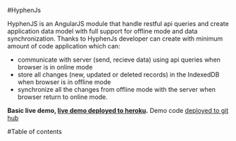 #HyphenJs


HyphenJS is an AngularJS module that handle restful api queries and create application data model with
full support for offline mode and data synchronization. 
Thanks to HyphenJs developer can create with minimum amount of code application which can:
 - communicate with server (send, recieve data) using api queries when browser is in online mode
 - store all changes (new, updated or deleted records) in the IndexedDB when browser is in offline mode
 - synchronize all the changes from offline mode with the server when browser return to online mode.

**Basic live demo, [live demo deployed to heroku](https://hyphen-js.herokuapp.com/#/sign_in).**
Demo code [deployed to git hub](https://github.com/blazej-g/hyphen-js-example)

#Table of contents
